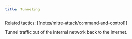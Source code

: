```yaml
---
title: Tunneling
---
```


Related tactics: [[notes/mitre-attack/command-and-control]]

Tunnel traffic out of the internal network back to the internet.
